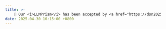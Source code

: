 ```yaml
---
title: >-
    🎉 Our <i>LLMPrism</i> has been accepted by <a href="https://dsn2025.github.io" style="color: #ff00fc;">DSN'25</a>.
date: 2025-04-30 16:15:00 +0800
---
```

